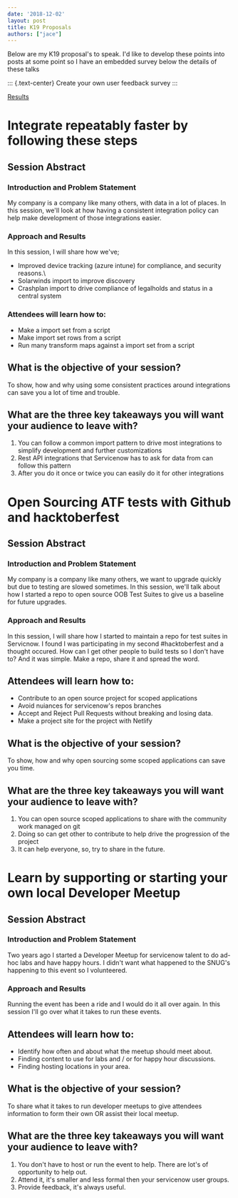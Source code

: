 ```yaml
---
date: '2018-12-02'
layout: post
title: K19 Proposals
authors: ["jace"]
---
```


Below are my K19 proposal's to speak. I'd like to develop these points
into posts at some point so I have an embedded survey below the details
of these talks

::: {.text-center}
Create your own user feedback survey
:::

[Results](https://www.surveymonkey.com/results/SM-MR75LCJ9V/)

# Integrate repeatably faster by following these steps

## Session Abstract

### Introduction and Problem Statement

My company is a company like many others, with data in a lot of places.
In this session, we'll look at how having a consistent integration
policy can help make development of those integrations easier.

### Approach and Results

In this session, I will share how we've;

-   Improved device tracking (azure intune) for compliance, and security
    reasons.\
-   Solarwinds import to improve discovery
-   Crashplan import to drive compliance of legalholds and status in a
    central system

### Attendees will learn how to:

-   Make a import set from a script
-   Make import set rows from a script
-   Run many transform maps against a import set from a script

## What is the objective of your session?

To show, how and why using some consistent practices around integrations
can save you a lot of time and trouble.

## What are the three key takeaways you will want your audience to leave with?

1.  You can follow a common import pattern to drive most integrations to
    simplify development and further customizations
2.  Rest API integrations that Servicenow has to ask for data from can
    follow this pattern
3.  After you do it once or twice you can easily do it for other
    integrations

# Open Sourcing ATF tests with Github and hacktoberfest

## Session Abstract

### Introduction and Problem Statement

My company is a company like many others, we want to upgrade quickly but
due to testing are slowed sometimes. In this session, we'll talk about
how I started a repo to open source OOB Test Suites to give us a
baseline for future upgrades.

### Approach and Results

In this session, I will share how I started to maintain a repo for test
suites in Servicnow. I found I was participating in my second
\#hacktoberfest and a thought occured. How can I get other people to
build tests so I don't have to? And it was simple. Make a repo, share it
and spread the word.

## Attendees will learn how to:

-   Contribute to an open source project for scoped applications
-   Avoid nuiances for servicenow's repos branches
-   Accept and Reject Pull Requests without breaking and losing data.
-   Make a project site for the project with Netlify

## What is the objective of your session?

To show, how and why open sourcing some scoped applications can save you
time.

## What are the three key takeaways you will want your audience to leave with?

1.  You can open source scoped applications to share with the community
    work managed on git
2.  Doing so can get other to contribute to help drive the progression
    of the project
3.  It can help everyone, so, try to share in the future.

# Learn by supporting or starting your own local Developer Meetup

## Session Abstract

### Introduction and Problem Statement

Two years ago I started a Developer Meetup for servicenow talent to do
ad-hoc labs and have happy hours. I didn't want what happened to the
SNUG's happening to this event so I volunteered.

### Approach and Results

Running the event has been a ride and I would do it all over again. In
this session I'll go over what it takes to run these events.

## Attendees will learn how to:

-   Identify how often and about what the meetup should meet about.
-   Finding content to use for labs and / or for happy hour discussions.
-   Finding hosting locations in your area.

## What is the objective of your session?

To share what it takes to run developer meetups to give attendees
information to form their own OR assist their local meetup.

## What are the three key takeaways you will want your audience to leave with?

1.  You don't have to host or run the event to help. There are lot's of
    opportunity to help out.
2.  Attend it, it's smaller and less formal then your servicenow user
    groups.
3.  Provide feedback, it's always useful.
